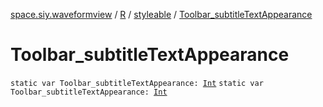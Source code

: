 [space.siy.waveformview](../../index.md) / [R](../index.md) / [styleable](index.md) / [Toolbar_subtitleTextAppearance](./-toolbar_subtitle-text-appearance.md)

# Toolbar_subtitleTextAppearance

`static var Toolbar_subtitleTextAppearance: `[`Int`](https://kotlinlang.org/api/latest/jvm/stdlib/kotlin/-int/index.html)
`static var Toolbar_subtitleTextAppearance: `[`Int`](https://kotlinlang.org/api/latest/jvm/stdlib/kotlin/-int/index.html)